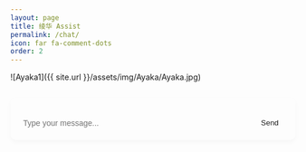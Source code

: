 ```yaml
---
layout: page
title: 绫华 Assist
permalink: /chat/
icon: far fa-comment-dots
order: 2
---
```


![Ayaka1]({{ site.url }}/assets/img/Ayaka/Ayaka.jpg)

<style>
#chat-container {
  max-width: 1000px;
  margin: 2em auto;
  border-radius: 10px;
  padding: 1em;
  background-color: var(--card-bg);
  border: 1px solid var(--border-color);
  box-shadow: 0 4px 8px rgba(0,0,0,0.03);
  font-family: var(--font-family-sans);
}

#messages {
  max-height: 400px;
  overflow-y: auto;
  margin-bottom: 1em;
}

.message {
  margin-bottom: 1em;
  padding: 0.7em 1em;
  border-radius: 10px;
  white-space: pre-wrap;
  line-height: 1.5;
  word-break: break-word;
}

.message.user {
  background-color: var(--highlight-bg);
  color: var(--text-color);
  text-align: right;
}

.message.bot {
  background-color: var(--body-bg);
  color: var(--text-color);
  text-align: left;
}

#input-area {
  display: flex;
  gap: 0.5em;
}

#user-input {
  flex: 1;
  padding: 0.6em;
  border-radius: 6px;
  border: 1px solid var(--border-color);
  font-size: 1em;
  background-color: var(--input-bg);
  color: var(--text-color);
}

#send-button {
  padding: 0.6em 1.2em;
  border: none;
  background-color: var(--btn-bg);
  color: var(--btn-color);
  border-radius: 6px;
  cursor: pointer;
}

#send-button:hover {
  background-color: var(--btn-hover-bg);
}
</style>

<div id="chat-container">
  <div id="messages"></div>
  <div id="input-area">
    <input id="user-input" placeholder="Type your message..." />
    <button id="send-button">Send</button>
  </div>
</div>

<script>
document.addEventListener("DOMContentLoaded", function () {
  const API_URL = "https://web-production-2f71a.up.railway.app/chat";

  // Generate session ID with fallback
  let sessionId = localStorage.getItem("chat_session_id");
  if (!sessionId) {
    try {
      sessionId = ([1e7]+-1e3+-4e3+-8e3+-1e11).replace(/[018]/g, function(c) {
        return (c ^ crypto.getRandomValues(new Uint8Array(1))[0] & 15 >> c / 4).toString(16);
      });
    } catch (e) {
      // Fallback for browsers without crypto support
      sessionId = Math.random().toString(36).substr(2, 9);
    }
    localStorage.setItem("chat_session_id", sessionId);
  }

  let history = [];

  // Rest of the code remains the same
  async function sendMessage() {
    const input = document.getElementById("user-input");
    const text = input.value.trim();
    if (!text) return;

    appendMessage("user", text);
    history.push({ role: "user", content: text });
    input.value = "";

    try {
      const response = await fetch(API_URL, {
        method: "POST",
        headers: { "Content-Type": "application/json" },
        body: JSON.stringify({
          session_id: sessionId,
          messages: history
        }),
      });

      const data = await response.json();
      const botReply = data.content;
      history.push({ role: "assistant", content: botReply });
      appendMessage("bot", botReply);
    } catch (err) {
      appendMessage("bot", "⚠️ Error talking to server.");
    }
  }

  function appendMessage(role, content) {
    const messagesDiv = document.getElementById("messages");
    const messageDiv = document.createElement("div");
    messageDiv.className = `message ${role}`;
    messageDiv.textContent = content;
    messagesDiv.appendChild(messageDiv);
    messagesDiv.scrollTop = messagesDiv.scrollHeight;
  }

  // Event listeners with Safari compatibility
  const input = document.getElementById("user-input");
  const button = document.getElementById("send-button");

  input.addEventListener("keypress", function (e) {
    if (e.key === "Enter" && !e.shiftKey) {
      e.preventDefault();
      sendMessage();
    }
  });

  button.addEventListener("click", function (e) {
    e.preventDefault();
    sendMessage();
  });
});
</script>